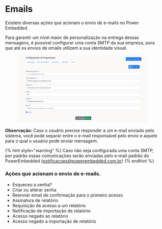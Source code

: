 # Emails

Existem diversas ações que acionam o envio de e-mails no Power Embedded.

Para garantir um nível maior de personalização na entrega dessas mensagens, é possível configurar uma conta SMTP da sua empresa, para que até os envios de emails utilizem a sua identidade visual.

<div align="left">

<figure><img src="../../.gitbook/assets/Captura-de-tela-2024-06-21-014206.png" alt=""><figcaption></figcaption></figure>

</div>

**Observação:** Caso o usuário precise responder a um e-mail enviado pelo sistema, você pode separar entre o e-mail responsável pelo envio e aquele para o qual o usuário pode enviar mensagem.

{% hint style="warning" %}
Caso não seja configurada uma conta SMTP, por padrão essas comunicações serão enviadas pelo e-mail padrão do PowerEmbedded (notificacoes@powerembedded.com.br)
{% endhint %}



### Ações que acionam o envio de e-mails.

* Esqueceu a senha?
* Criar ou alterar senha
* Reenviar email de confirmação para o primeiro acesso
* Assinatura de relatório
* Requisição de acesso a um relatório
* Notificação de importação de relatório
* Acesso negado ao relatório
* Acesso negado a importação de relatório
